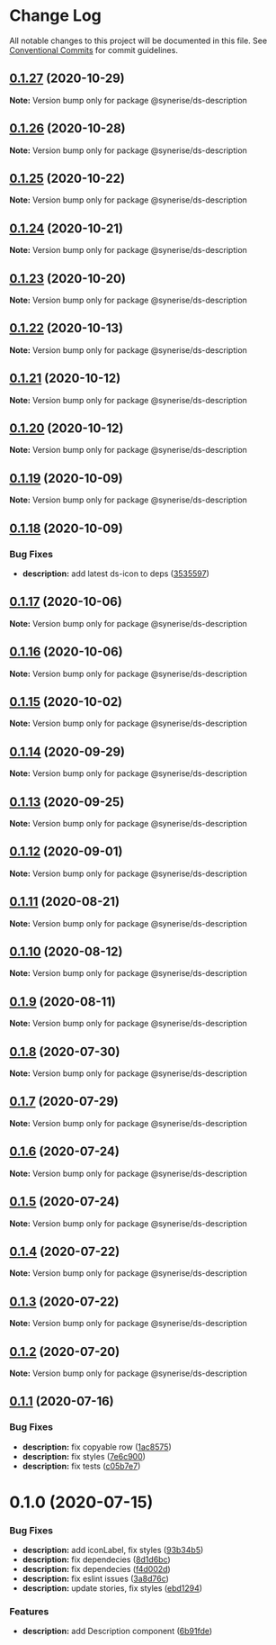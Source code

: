 # Change Log

All notable changes to this project will be documented in this file.
See [Conventional Commits](https://conventionalcommits.org) for commit guidelines.

## [0.1.27](https://github.com/Synerise/synerise-design/compare/@synerise/ds-description@0.1.26...@synerise/ds-description@0.1.27) (2020-10-29)

**Note:** Version bump only for package @synerise/ds-description





## [0.1.26](https://github.com/Synerise/synerise-design/compare/@synerise/ds-description@0.1.25...@synerise/ds-description@0.1.26) (2020-10-28)

**Note:** Version bump only for package @synerise/ds-description





## [0.1.25](https://github.com/Synerise/synerise-design/compare/@synerise/ds-description@0.1.24...@synerise/ds-description@0.1.25) (2020-10-22)

**Note:** Version bump only for package @synerise/ds-description





## [0.1.24](https://github.com/Synerise/synerise-design/compare/@synerise/ds-description@0.1.23...@synerise/ds-description@0.1.24) (2020-10-21)

**Note:** Version bump only for package @synerise/ds-description





## [0.1.23](https://github.com/Synerise/synerise-design/compare/@synerise/ds-description@0.1.22...@synerise/ds-description@0.1.23) (2020-10-20)

**Note:** Version bump only for package @synerise/ds-description





## [0.1.22](https://github.com/Synerise/synerise-design/compare/@synerise/ds-description@0.1.21...@synerise/ds-description@0.1.22) (2020-10-13)

**Note:** Version bump only for package @synerise/ds-description





## [0.1.21](https://github.com/Synerise/synerise-design/compare/@synerise/ds-description@0.1.20...@synerise/ds-description@0.1.21) (2020-10-12)

**Note:** Version bump only for package @synerise/ds-description





## [0.1.20](https://github.com/Synerise/synerise-design/compare/@synerise/ds-description@0.1.19...@synerise/ds-description@0.1.20) (2020-10-12)

**Note:** Version bump only for package @synerise/ds-description





## [0.1.19](https://github.com/Synerise/synerise-design/compare/@synerise/ds-description@0.1.18...@synerise/ds-description@0.1.19) (2020-10-09)

**Note:** Version bump only for package @synerise/ds-description





## [0.1.18](https://github.com/Synerise/synerise-design/compare/@synerise/ds-description@0.1.17...@synerise/ds-description@0.1.18) (2020-10-09)


### Bug Fixes

* **description:** add latest ds-icon to deps ([3535597](https://github.com/Synerise/synerise-design/commit/3535597212023a5dc285c305923b63f17e9c5683))





## [0.1.17](https://github.com/Synerise/synerise-design/compare/@synerise/ds-description@0.1.16...@synerise/ds-description@0.1.17) (2020-10-06)

**Note:** Version bump only for package @synerise/ds-description





## [0.1.16](https://github.com/Synerise/synerise-design/compare/@synerise/ds-description@0.1.15...@synerise/ds-description@0.1.16) (2020-10-06)

**Note:** Version bump only for package @synerise/ds-description





## [0.1.15](https://github.com/Synerise/synerise-design/compare/@synerise/ds-description@0.1.14...@synerise/ds-description@0.1.15) (2020-10-02)

**Note:** Version bump only for package @synerise/ds-description





## [0.1.14](https://github.com/Synerise/synerise-design/compare/@synerise/ds-description@0.1.13...@synerise/ds-description@0.1.14) (2020-09-29)

**Note:** Version bump only for package @synerise/ds-description





## [0.1.13](https://github.com/Synerise/synerise-design/compare/@synerise/ds-description@0.1.12...@synerise/ds-description@0.1.13) (2020-09-25)

**Note:** Version bump only for package @synerise/ds-description





## [0.1.12](https://github.com/Synerise/synerise-design/compare/@synerise/ds-description@0.1.11...@synerise/ds-description@0.1.12) (2020-09-01)

**Note:** Version bump only for package @synerise/ds-description





## [0.1.11](https://github.com/Synerise/synerise-design/compare/@synerise/ds-description@0.1.10...@synerise/ds-description@0.1.11) (2020-08-21)

**Note:** Version bump only for package @synerise/ds-description





## [0.1.10](https://github.com/Synerise/synerise-design/compare/@synerise/ds-description@0.1.9...@synerise/ds-description@0.1.10) (2020-08-12)

**Note:** Version bump only for package @synerise/ds-description





## [0.1.9](https://github.com/Synerise/synerise-design/compare/@synerise/ds-description@0.1.8...@synerise/ds-description@0.1.9) (2020-08-11)

**Note:** Version bump only for package @synerise/ds-description





## [0.1.8](https://github.com/Synerise/synerise-design/compare/@synerise/ds-description@0.1.7...@synerise/ds-description@0.1.8) (2020-07-30)

**Note:** Version bump only for package @synerise/ds-description





## [0.1.7](https://github.com/Synerise/synerise-design/compare/@synerise/ds-description@0.1.6...@synerise/ds-description@0.1.7) (2020-07-29)

**Note:** Version bump only for package @synerise/ds-description





## [0.1.6](https://github.com/Synerise/synerise-design/compare/@synerise/ds-description@0.1.5...@synerise/ds-description@0.1.6) (2020-07-24)

**Note:** Version bump only for package @synerise/ds-description





## [0.1.5](https://github.com/Synerise/synerise-design/compare/@synerise/ds-description@0.1.4...@synerise/ds-description@0.1.5) (2020-07-24)

**Note:** Version bump only for package @synerise/ds-description





## [0.1.4](https://github.com/Synerise/synerise-design/compare/@synerise/ds-description@0.1.3...@synerise/ds-description@0.1.4) (2020-07-22)

**Note:** Version bump only for package @synerise/ds-description





## [0.1.3](https://github.com/Synerise/synerise-design/compare/@synerise/ds-description@0.1.2...@synerise/ds-description@0.1.3) (2020-07-22)

**Note:** Version bump only for package @synerise/ds-description





## [0.1.2](https://github.com/Synerise/synerise-design/compare/@synerise/ds-description@0.1.1...@synerise/ds-description@0.1.2) (2020-07-20)

**Note:** Version bump only for package @synerise/ds-description





## [0.1.1](https://github.com/Synerise/synerise-design/compare/@synerise/ds-description@0.1.0...@synerise/ds-description@0.1.1) (2020-07-16)


### Bug Fixes

* **description:** fix copyable row ([1ac8575](https://github.com/Synerise/synerise-design/commit/1ac85759a58176d264cb272a33ce5a0e89eb687f))
* **description:** fix styles ([7e6c900](https://github.com/Synerise/synerise-design/commit/7e6c900a55f9aa7af08ed73388cea11888bf9e93))
* **description:** fix tests ([c05b7e7](https://github.com/Synerise/synerise-design/commit/c05b7e7896cf99830bd81ed77d5ef38ff3a9e359))





# 0.1.0 (2020-07-15)


### Bug Fixes

* **description:** add iconLabel, fix styles ([93b34b5](https://github.com/Synerise/synerise-design/commit/93b34b55e2a729e8f87fb4fe7b7322c4dceed979))
* **description:** fix dependecies ([8d1d6bc](https://github.com/Synerise/synerise-design/commit/8d1d6bc11fa7d32b5162f078b2152e8848f3de2e))
* **description:** fix dependecies ([f4d002d](https://github.com/Synerise/synerise-design/commit/f4d002d8ef1393581de51592afeb800a369edf5a))
* **description:** fix eslint issues ([3a8d76c](https://github.com/Synerise/synerise-design/commit/3a8d76c7e3f8a8c052e24db8827e82988abd2b81))
* **description:** update stories, fix styles ([ebd1294](https://github.com/Synerise/synerise-design/commit/ebd129411b6023fc940ed207f6a3da5e0cc32c17))


### Features

* **description:** add Description component ([6b91fde](https://github.com/Synerise/synerise-design/commit/6b91fdefe64632c57378c1391ca7ceacb74404ea))
